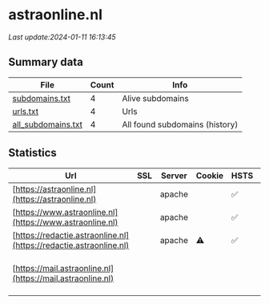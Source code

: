 # astraonline.nl
*Last update:2024-01-11 16:13:45*
## Summary data
| File       | Count | Info |
|------------|-------|------|
|[subdomains.txt](/data/astraonline/subdomains.txt)|4|Alive subdomains|
|[urls.txt](/data/astraonline/urls.txt)|4|Urls|
|[all_subdomains.txt](/data/astraonline/all_subdomains.txt)|4|All found subdomains (history)|
## Statistics
| Url | SSL | Server | Cookie | HSTS | CSP | XFO | XXP | RP | Tech |
|------------|-------|------|------|------|------|------|------|------|------|
|[https://astraonline.nl](https://astraonline.nl)| |apache| |:white_check_mark: | | |:white_check_mark: | |:white_check_mark: |Apache HTTP Server H...|
|[https://www.astraonline.nl](https://www.astraonline.nl)| |apache| |:white_check_mark: | | |:white_check_mark: | |:white_check_mark: |Apache HTTP Server H...|
|[https://redactie.astraonline.nl](https://redactie.astraonline.nl)| |apache|:warning: |:white_check_mark: | | |:white_check_mark: | |:white_check_mark: |Apache HTTP Server H...|
|[https://mail.astraonline.nl](https://mail.astraonline.nl)| | | | | | | |:white_check_mark: |Apache HTTP Server H...|